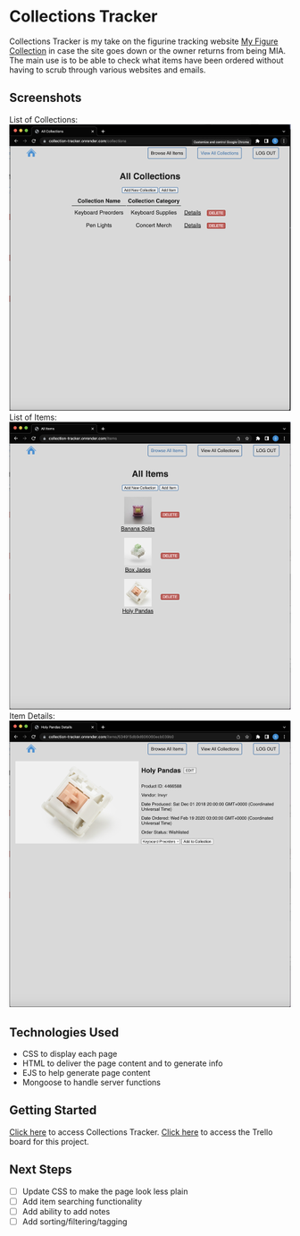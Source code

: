 <!-- Your app's title: A description of your game. Background info of the app is a nice touch -->
 # Collections Tracker
Collections Tracker is my take on the figurine tracking website [My Figure Collection](https://myfigurecollection.net/) in case the site goes down or the owner returns from being MIA. The main use is to be able to check what items have been ordered without having to scrub through various websites and emails.

<!-- Screenshot(s): Images of your actual app -->
## Screenshots
List of Collections:
![collection list](/public/images/collectionlist.png)
List of Items:
![item list](/public/images/itemlist.png)
Item Details:
![item details](/public/images/itemdetails.png)

<!-- Technologies Used: List of the technologies used, e.g., JavaScript, HTML, CSS... -->
## Technologies Used
* CSS to display each page
* HTML to deliver the page content and to generate info
* EJS to help generate page content
* Mongoose to handle server functions

<!-- Getting Started: In this section include the link to your deployed game and any instructions you deem important -->
## Getting Started
[Click here](https://collection-tracker.onrender.com/) to access Collections Tracker.
[Click here](https://trello.com/b/MxuP1xKM/collections-tracker-project-2) to access the Trello board for this project.

<!-- Next Steps: Planned future enhancements (icebox items) -->
## Next Steps
- [ ] Update CSS to make the page look less plain
- [ ] Add item searching functionality
- [ ] Add ability to add notes
- [ ] Add sorting/filtering/tagging
